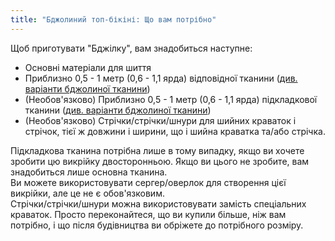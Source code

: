 ```yaml
---
title: "Бджолиний топ-бікіні: Що вам потрібно"
---
```


Щоб приготувати "Бджілку", вам знадобиться наступне:

- Основні матеріали для шиття
- Приблизно 0,5 - 1 метр (0,6 - 1,1 ярда) відповідної тканини ([див. варіанти бджолиної тканини](/docs/patterns/bee/fabric/))
- (Необов'язково) Приблизно 0,5 - 1 метр (0,6 - 1,1 ярда) підкладкової тканини ([див. варіанти бджолиної тканини](/docs/patterns/bee/fabric/))
- (Необов'язково) Стрічки/стрічки/шнури для шийних краваток і стрічок, тієї ж довжини і ширини, що і шийна краватка та/або стрічка.

<Note>

Підкладкова тканина потрібна лише в тому випадку, якщо ви хочете зробити цю викрійку двосторонньою. Якщо ви цього не зробите, вам знадобиться лише основна тканина.  
Ви можете використовувати сергер/оверлок для створення цієї викрійки, але це не є обов'язковим.  
Стрічки/стрічки/шнури можна використовувати замість спеціальних краваток. Просто переконайтеся, що ви купили більше, ніж вам потрібно, і що після будівництва ви обріжете до потрібного розміру.

</Note>
